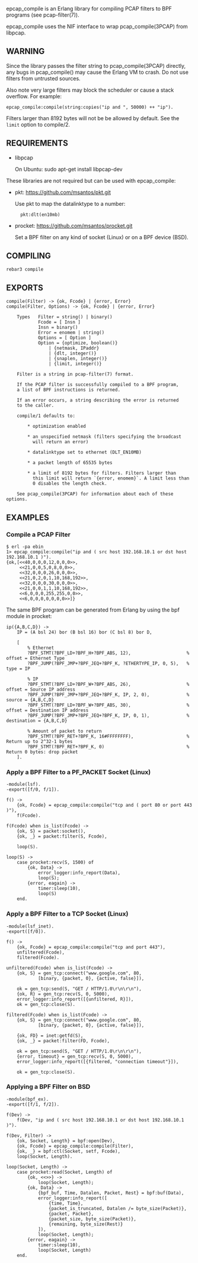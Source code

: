 epcap\_compile is an Erlang library for compiling PCAP filters to BPF
programs (see pcap-filter(7)).

epcap\_compile uses the NIF interface to wrap pcap\_compile(3PCAP)
from libpcap.


## WARNING

Since the library passes the filter string to pcap\_compile(3PCAP)
directly, any bugs in pcap\_compile() may cause the Erlang VM to crash. Do
not use filters from untrusted sources.

Also note very large filters may block the scheduler or cause a stack
overflow. For example:

    epcap_compile:compile(string:copies("ip and ", 50000) ++ "ip").

Filters larger than 8192 bytes will not be be allowed by default. See the
`limit` option to compile/2.

## REQUIREMENTS

* libpcap

  On Ubuntu: sudo apt-get install libpcap-dev

These libraries are not required but can be used with epcap\_compile:

* pkt: https://github.com/msantos/pkt.git

  Use pkt to map the datalinktype to a number:

        pkt:dlt(en10mb)

* procket: https://github.com/msantos/procket.git

  Set a BPF filter on any kind of socket (Linux) or on a BPF device
  (BSD).


## COMPILING

    rebar3 compile


## EXPORTS

    compile(Filter) -> {ok, Fcode} | {error, Error}
    compile(Filter, Options) -> {ok, Fcode} | {error, Error}

        Types   Filter = string() | binary()
                Fcode = [ Insn ]
                Insn = binary()
                Error = enomem | string()
                Options = [ Option ]
                Option = {optimize, boolean()}
                    | {netmask, IPaddr}
                    | {dlt, integer()}
                    | {snaplen, integer()}
                    | {limit, integer()}

        Filter is a string in pcap-filter(7) format.

        If the PCAP filter is successfully compiled to a BPF program,
        a list of BPF instructions is returned.

        If an error occurs, a string describing the error is returned
        to the caller.

        compile/1 defaults to:

            * optimization enabled

            * an unspecified netmask (filters specifying the broadcast
              will return an error)

            * datalinktype set to ethernet (DLT_EN10MB)

            * a packet length of 65535 bytes

            * a limit of 8192 bytes for filters. Filters larger than
              this limit will return `{error, enomem}`. A limit less than
              0 disables the length check.

        See pcap_compile(3PCAP) for information about each of these options.


## EXAMPLES

### Compile a PCAP Filter

    $ erl -pa ebin
    1> epcap_compile:compile("ip and ( src host 192.168.10.1 or dst host 192.168.10.1 )").
    {ok,[<<40,0,0,0,12,0,0,0>>,
         <<21,0,0,5,0,8,0,0>>,
         <<32,0,0,0,26,0,0,0>>,
         <<21,0,2,0,1,10,168,192>>,
         <<32,0,0,0,30,0,0,0>>,
         <<21,0,0,1,1,10,168,192>>,
         <<6,0,0,0,255,255,0,0>>,
         <<6,0,0,0,0,0,0,0>>]}

The same BPF program can be generated from Erlang by using the bpf module in procket:

    ip({A,B,C,D}) ->
        IP = (A bsl 24) bor (B bsl 16) bor (C bsl 8) bor D,

        [
            % Ethernet
            ?BPF_STMT(?BPF_LD+?BPF_H+?BPF_ABS, 12),                     % offset = Ethernet Type
            ?BPF_JUMP(?BPF_JMP+?BPF_JEQ+?BPF_K, ?ETHERTYPE_IP, 0, 5),   % type = IP

            % IP
            ?BPF_STMT(?BPF_LD+?BPF_W+?BPF_ABS, 26),                     % offset = Source IP address
            ?BPF_JUMP(?BPF_JMP+?BPF_JEQ+?BPF_K, IP, 2, 0),              % source = {A,B,C,D}
            ?BPF_STMT(?BPF_LD+?BPF_W+?BPF_ABS, 30),                     % offset = Destination IP address
            ?BPF_JUMP(?BPF_JMP+?BPF_JEQ+?BPF_K, IP, 0, 1),              % destination = {A,B,C,D}

            % Amount of packet to return
            ?BPF_STMT(?BPF_RET+?BPF_K, 16#FFFFFFFF),                    % Return up to 2^32-1 bytes
            ?BPF_STMT(?BPF_RET+?BPF_K, 0)                               % Return 0 bytes: drop packet
        ].


### Apply a BPF Filter to a PF\_PACKET Socket (Linux)

    -module(lsf).
    -export([f/0, f/1]).

    f() ->
        {ok, Fcode} = epcap_compile:compile("tcp and ( port 80 or port 443 )"),
        f(Fcode).

    f(Fcode) when is_list(Fcode) ->
        {ok, S} = packet:socket(),
        {ok, _} = packet:filter(S, Fcode),

        loop(S).

    loop(S) ->
        case procket:recv(S, 1500) of
            {ok, Data} ->
                error_logger:info_report(Data),
                loop(S);
            {error, eagain} ->
                timer:sleep(10),
                loop(S)
        end.

### Apply a BPF Filter to a TCP Socket (Linux)

    -module(lsf_inet).
    -export([f/0]).

    f() ->
        {ok, Fcode} = epcap_compile:compile("tcp and port 443"),
        unfiltered(Fcode),
        filtered(Fcode).

    unfiltered(Fcode) when is_list(Fcode) ->
        {ok, S} = gen_tcp:connect("www.google.com", 80,
                [binary, {packet, 0}, {active, false}]),

        ok = gen_tcp:send(S, "GET / HTTP/1.0\r\n\r\n"),
        {ok, R} = gen_tcp:recv(S, 0, 5000),
        error_logger:info_report([{unfiltered, R}]),
        ok = gen_tcp:close(S).

    filtered(Fcode) when is_list(Fcode) ->
        {ok, S} = gen_tcp:connect("www.google.com", 80,
                [binary, {packet, 0}, {active, false}]),

        {ok, FD} = inet:getfd(S),
        {ok, _} = packet:filter(FD, Fcode),

        ok = gen_tcp:send(S, "GET / HTTP/1.0\r\n\r\n"),
        {error, timeout} = gen_tcp:recv(S, 0, 5000),
        error_logger:info_report([{filtered, "connection timeout"}]),

        ok = gen_tcp:close(S).

### Applying a BPF Filter on BSD


    -module(bpf_ex).
    -export([f/1, f/2]).

    f(Dev) ->
        f(Dev, "ip and ( src host 192.168.10.1 or dst host 192.168.10.1 )").

    f(Dev, Filter) ->
        {ok, Socket, Length} = bpf:open(Dev),
        {ok, Fcode} = epcap_compile:compile(Filter),
        {ok, _} = bpf:ctl(Socket, setf, Fcode),
        loop(Socket, Length).

    loop(Socket, Length) ->
        case procket:read(Socket, Length) of
            {ok, <<>>} ->
                loop(Socket, Length);
            {ok, Data} ->
                {bpf_buf, Time, Datalen, Packet, Rest} = bpf:buf(Data),
                error_logger:info_report([
                    {time, Time},
                    {packet_is_truncated, Datalen /= byte_size(Packet)},
                    {packet, Packet},
                    {packet_size, byte_size(Packet)},
                    {remaining, byte_size(Rest)}
                ]),
                loop(Socket, Length);
            {error, eagain} ->
                timer:sleep(10),
                loop(Socket, Length)
        end.
